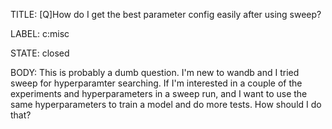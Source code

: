 TITLE:
[Q]How do I get the best parameter config easily after using sweep?

LABEL:
c:misc

STATE:
closed

BODY:
This is probably a dumb question. I'm new to wandb and I tried sweep for hyperparamter searching. If I'm interested in a couple of the experiments and hyperparameters in a sweep run, and I want to use the same hyperparameters to train a model and do more tests. How should I do that? 

